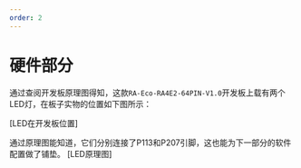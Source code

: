 ```yaml
---
order: 2
---
```

# 硬件部分
通过查阅开发板原理图得知，这款`RA-Eco-RA4E2-64PIN-V1.0`开发板上载有两个LED灯，在板子实物的位置如下图所示：

[LED在开发板位置]

通过原理图能知道，它们分别连接了P113和P207引脚，这也能为下一部分的软件配置做了铺垫。
[LED原理图]